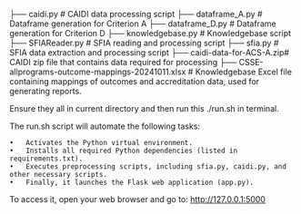 
├── caidi.py                # CAIDI data processing script
├── dataframe_A.py          # Dataframe generation for Criterion A
├── dataframe_D.py          # Dataframe generation for Criterion D
├── knowledgebase.py        # Knowledgebase script
├── SFIAReader.py           # SFIA reading and processing script
├── sfia.py                 # SFIA data extraction and processing script
├── caidi-data-for-ACS-A.zip# CAIDI zip file that contains data required for processing
├── CSSE-allprograms-outcome-mappings-20241011.xlsx # Knowledgebase Excel file containing mappings of outcomes and accreditation data, used for generating reports.

Ensure they all in current directory and then run this ./run.sh in terminal.

The run.sh script will automate the following tasks:

	•	Activates the Python virtual environment.
	•	Installs all required Python dependencies (listed in requirements.txt).
	•	Executes preprocessing scripts, including sfia.py, caidi.py, and other necessary scripts.
	•	Finally, it launches the Flask web application (app.py).

 To access it, open your web browser and go to:
 http://127.0.0.1:5000
